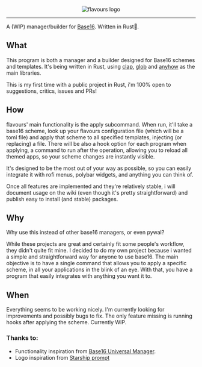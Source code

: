 <p align="center">
  <img src="https://raw.githubusercontent.com/Misterio77/flavours/master/logo.svg" alt="flavours logo"/>
</p>

---

A (WIP) manager/builder for [Base16](https://github.com/chriskempson/base16). Written in Rust🦀.



## What
This program is both a manager and a builder designed for Base16 schemes and templates. It's being written in Rust, using [clap](https://github.com/clap-rs/clap), [glob](https://github.com/rust-lang-nursery/glob) and [anyhow](https://github.com/dtolnay/anyhow) as the main libraries.

This is my first time with a public project in Rust, i'm 100% open to suggestions, critics, issues and PRs!

## How
flavours' main functionality is the apply subcommand. When run, it'll take a base16 scheme, look up your flavours configuration file (which will be a toml file) and apply that scheme to all specified templates, injecting (or replacing) a file. There will be also a hook option for each program when applying, a command to run after the operation, allowing you to reload all themed apps, so your scheme changes are instantly visible.

It's designed to be the most out of your way as possible, so you can easily integrate it with rofi menus, polybar widgets, and anything you can think of.

Once all features are implemented and they're relatively stable, i will document usage on the wiki (even though it's pretty straightforward) and publish easy to install (and stable) packages.

## Why
Why use this instead of other base16 managers, or even pywal?

While these projects are great and certainly fit some people's workflow, they didn't quite fit mine.
I decided to do my own project because i wanted a simple and straightforward way for anyone to use base16. The main objective is to have a single command that allows you to apply a specific scheme, in all your applications in the blink of an eye. With that, you have a program that easily integrates with anything you want it to.

## When
Everything seems to be working nicely. I'm currently looking for improvements and possibly bugs to fix. The only feature missing is running hooks after applying the scheme. Currently WIP.

### Thanks to:
- Functionality inspiration from [Base16 Universal Manager](https://github.com/pinpox/base16-universal-manager).
- Logo inspiration from [Starship prompt](https://starship.rs)
